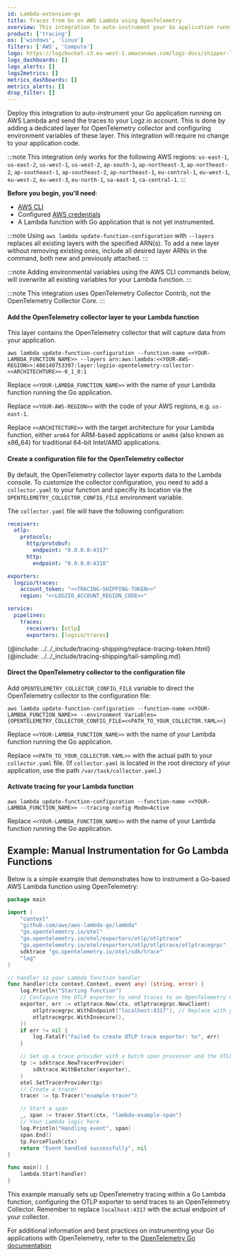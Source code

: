 ```yaml
---
id: Lambda-extension-go
title: Traces from Go on AWS Lambda using OpenTelemetry
overview: This integration to auto-instrument your Go application running on AWS Lambda and send the traces to your Logz.io account.
product: ['tracing']
os: ['windows', 'linux']
filters: ['AWS', 'Compute']
logo: https://logzbucket.s3.eu-west-1.amazonaws.com/logz-docs/shipper-logos/AWS-Lambda.svg
logs_dashboards: []
logs_alerts: []
logs2metrics: []
metrics_dashboards: []
metrics_alerts: []
drop_filter: []
---
```


Deploy this integration to auto-instrument your Go application running on AWS Lambda and send the traces to your Logz.io account. This is done by adding a dedicated layer for OpenTelemetry collector and configuring environment variables of these layer. This integration will require no change to your application code.

:::note
This integration only works for the following AWS regions: `us-east-1`, `us-east-2`, `us-west-1`, `us-west-2`,
               `ap-south-1`, `ap-northeast-3`, `ap-northeast-2`, `ap-southeast-1`, `ap-southeast-2`, `ap-northeast-1`,
               `eu-central-1`, `eu-west-1`, `eu-west-2`, `eu-west-3`, `eu-north-1`,
               `sa-east-1`,
               `ca-central-1`.
:::

**Before you begin, you'll need**:
  
* [AWS CLI](https://docs.aws.amazon.com/cli/latest/userguide/install-cliv2.html)
* Configured [AWS credentials](https://docs.aws.amazon.com/cli/latest/userguide/cli-configure-files.html)
* A Lambda function with Go application that is not yet instrumented.

:::note
Using `aws lambda update-function-configuration` with `--layers` replaces all existing layers with the specified ARN(s). To add a new layer without removing existing ones, include all desired layer ARNs in the command, both new and previously attached.
:::

:::note
Adding environmental variables using the AWS CLI commands below, will overwrite all existing variables for your Lambda function.
:::

:::note
This integration uses OpenTelemetry Collector Contrib, not the OpenTelemetry Collector Core.
:::


#### Add the OpenTelemetry collector layer to your Lambda function 

This layer contains the OpenTelemetry collector that will capture data from your application.

```shell
aws lambda update-function-configuration --function-name <<YOUR-LAMBDA_FUNCTION_NAME>> --layers arn:aws:lambda:<<YOUR-AWS-REGION>>:486140753397:layer:logzio-opentelemetry-collector-<<ARCHITECHTURE>>-0_1_0:1
```

Replace `<<YOUR-LAMBDA_FUNCTION_NAME>>` with the name of your Lambda function running the Go application.

Replace `<<YOUR-AWS-REGION>>` with the code of your AWS regions, e.g. `us-east-1`.

Replace `<<ARCHITECTURE>>` with the target architecture for your Lambda function, either `arm64` for ARM-based applications or `amd64` (also known as x86_64) for traditional 64-bit Intel/AMD applications.


#### Create a configuration file for the OpenTelemetry collector
  
By default, the OpenTelemetry collector layer exports data to the Lambda console. To customize the collector configuration, you need to add a `collector.yaml` to your function and specifiy its location via the `OPENTELEMETRY_COLLECTOR_CONFIG_FILE` environment variable.


The `collector.yaml` file will have the following configuration:
  
```yaml
receivers:
  otlp:
    protocols:
      http/protobuf:
        endpoint: "0.0.0.0:4317"
      http:
        endpoint: "0.0.0.0:4318"

exporters:
  logzio/traces:
    account_token: "<<TRACING-SHIPPING-TOKEN>>"
    region: "<<LOGZIO_ACCOUNT_REGION_CODE>>"

service:
  pipelines:
    traces:
      receivers: [otlp]
      exporters: [logzio/traces]
```

  
{@include: ../../_include/tracing-shipping/replace-tracing-token.html}
{@include: ../../_include/tracing-shipping/tail-sampling.md}


#### Direct the OpenTelemetry collector to the configuration file


Add `OPENTELEMETRY_COLLECTOR_CONFIG_FILE` variable to direct the OpenTelemetry collector to the configuration file:

```
aws lambda update-function-configuration --function-name <<YOUR-LAMBDA_FUNCTION_NAME>> --environment Variables={OPENTELEMETRY_COLLECTOR_CONFIG_FILE=<<PATH_TO_YOUR_COLLECTOR.YAML>>}
```

Replace `<<YOUR-LAMBDA_FUNCTION_NAME>>` with the name of your Lambda function running the Go application.

Replace `<<PATH_TO_YOUR_COLLECTOR.YAML>>` with the actual path to your `collector.yaml` file. 
(If `collector.yaml` is located in the root directory of your application, use the path `/var/task/collector.yaml`.)


#### Activate tracing for your Lambda function

```shell
aws lambda update-function-configuration --function-name <<YOUR-LAMBDA_FUNCTION_NAME>> --tracing-config Mode=Active
```

Replace `<<YOUR-LAMBDA_FUNCTION_NAME>>` with the name of your Lambda function running the Go application.

## Example: Manual Instrumentation for Go Lambda Functions
Below is a simple example that demonstrates how to instrument a Go-based AWS Lambda function using OpenTelemetry:

```go
package main

import (
	"context"
	"github.com/aws/aws-lambda-go/lambda"
	"go.opentelemetry.io/otel"
	"go.opentelemetry.io/otel/exporters/otlp/otlptrace"
	"go.opentelemetry.io/otel/exporters/otlp/otlptrace/otlptracegrpc"
	sdktrace "go.opentelemetry.io/otel/sdk/trace"
	"log"
)

// handler is your Lambda function handler
func handler(ctx context.Context, event any) (string, error) {
	log.Println("Starting function")
	// Configure the OTLP exporter to send traces to an OpenTelemetry Collector
	exporter, err := otlptrace.New(ctx, otlptracegrpc.NewClient(
		otlptracegrpc.WithEndpoint("localhost:4317"), // Replace with your collector endpoint
		otlptracegrpc.WithInsecure(),
	))
	if err != nil {
		log.Fatalf("Failed to create OTLP trace exporter: %v", err)
	}

	// Set up a trace provider with a batch span processor and the OTLP exporter
	tp := sdktrace.NewTracerProvider(
		sdktrace.WithBatcher(exporter),
	)
	otel.SetTracerProvider(tp)
	// Create a tracer
	tracer := tp.Tracer("example-tracer")

	// Start a span
	_, span := tracer.Start(ctx, "lambda-example-span")
	// Your Lambda logic here
	log.Println("Handling event", span)
	span.End()
	tp.ForceFlush(ctx)
	return "Event handled successfully", nil
}

func main() {
	lambda.Start(handler)
}
```
This example manually sets up OpenTelemetry tracing within a Go Lambda function, configuring the OTLP exporter to send traces to an OpenTelemetry Collector. Remember to replace `localhost:4317` with the actual endpoint of your collector.

For additional information and best practices on instrumenting your Go applications with OpenTelemetry, refer to the [OpenTelemetry Go documentation](https://opentelemetry.io/docs/languages/go/instrumentation/#traces)